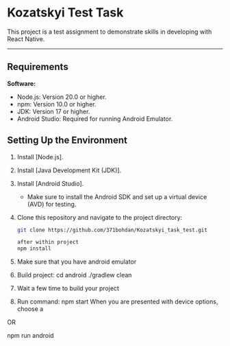 # Kozatskyi Test Task

This project is a test assignment to demonstrate skills in developing with React Native.

---

## **Requirements**
**Software:**
   - Node.js: Version 20.0 or higher.
   - npm: Version 10.0 or higher.
   - JDK: Version 17 or higher.
   - Android Studio: Required for running Android Emulator.


## **Setting Up the Environment**
1. Install [Node.js].
2. Install [Java Development Kit (JDK)].
3. Install [Android Studio].
   - Make sure to install the Android SDK and set up a virtual device (AVD) for testing.
4. Clone this repository and navigate to the project directory:
   ```bash
   git clone https://github.com/371bohdan/Kozatskyi_task_test.git

   after within project
   npm install
5. Make sure that you have android emulator  

6. Build project:
cd android
./gradlew clean

7. Wait a few time to build your project

8. Run command:
npm start
When you are presented with device options, choose a

OR 

npm run android 

   
